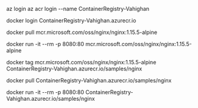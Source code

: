 az login
az acr login --name ContainerRegistry-Vahighan

docker login ContainerRegistry-Vahighan.azurecr.io

docker pull mcr.microsoft.com/oss/nginx/nginx:1.15.5-alpine

docker run -it --rm -p 8080:80 mcr.microsoft.com/oss/nginx/nginx:1.15.5-alpine

docker tag mcr.microsoft.com/oss/nginx/nginx:1.15.5-alpine ContainerRegistry-Vahighan.azurecr.io/samples/nginx

docker pull ContainerRegistry-Vahighan.azurecr.io/samples/nginx

docker run -it --rm -p 8080:80 ContainerRegistry-Vahighan.azurecr.io/samples/nginx